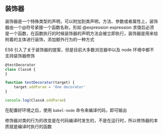 ## 装饰器

装饰器是一个特殊类型的声明，可以附加到类声明，方法、参数或者属性上，装饰器由一个@符号紧接一个函数名称，形如 @expression expression 求值后必须是一个函数，在函数执行的时候装饰器的声明方法会被立即执行，装饰器是用来给附着的主体进行装饰，添加额外行为的一种方式

ES6 引入了关于装饰器的提案，但是目前大多数浏览器中以及 node 环境中都不支持装饰器修饰

```js
@testDecorator
class ClassA {
}

function testDecorator(target) {
    target.addParam = 'One decorator'
}

console.log(ClassA.addParam)
```

在配置好环境之后，使用 `babel-node` 命令来编译代码，即可输出

修饰器对类的行为的改变是在代码编译时发生的，不是在运行时，所以修饰器的本质就是编译时执行的函数

